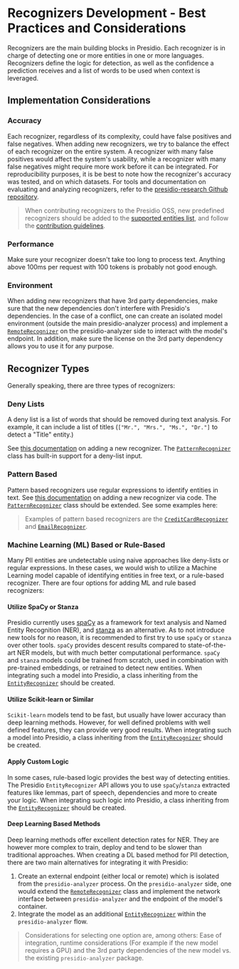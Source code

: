 # Recognizers Development - Best Practices and Considerations

Recognizers are the main building blocks in Presidio. Each recognizer is in charge of detecting one or more entities in one or more languages.
Recognizers define the logic for detection, as well as the confidence a prediction receives and a list of words to be used when context is leveraged.

## Implementation Considerations

### Accuracy

Each recognizer, regardless of its complexity, could have false positives and false negatives. When adding new recognizers, we try to balance the effect of each recognizer on the entire system. A recognizer with many false positives would affect the system's usability, while a recognizer with many false negatives might require more work before it can be integrated. For reproducibility purposes, it is be best to note how the recognizer's accuracy was tested, and on which datasets.
For tools and documentation on evaluating and analyzing recognizers, refer to the [presidio-research Github repository](https://www.github.com/presidio-research).

> When contributing recognizers to the Presidio OSS, new predefined recognizers should be added to the [supported entities list](../supported_entities.md), and follow the [contribution guidelines](../../CONTRIBUTING.MD).

### Performance

Make sure your recognizer doesn't take too long to process text. Anything above 100ms per request with 100 tokens is probably not good enough.

### Environment

When adding new recognizers that have 3rd party dependencies, make sure that the new dependencies don't interfere with Presidio's dependencies. In the case of a conflict, one can create an isolated model environment (outside the main presidio-analyzer process) and implement a [`RemoteRecognizer`](../../presidio-analyzer/presidio_analyzer/remote_recognizer.py) on the presidio-analyzer side to interact with the model's endpoint. In addition, make sure the license on the 3rd party dependency allows you to use it for any purpose.

## Recognizer Types

Generally speaking, there are three types of recognizers:

### Deny Lists

A deny list is a list of words that should be removed during text analysis. For example, it can include a list of titles (`["Mr.", "Mrs.", "Ms.", "Dr."]` to detect a "Title" entity.)

See [this documentation](index.md#how-to-add-a-new-recognizer) on adding a new recognizer. The [`PatternRecognizer`](/presidio-analyzer/presidio_analyzer/pattern_recognizer.py) class has built-in support for a deny-list input.

### Pattern Based

Pattern based recognizers use regular expressions to identify entities in text.
See [this documentation](/docs/custom_fields.md#via-code) on adding a new recognizer via code.
The [`PatternRecognizer`](/presidio-analyzer/presidio_analyzer/pattern_recognizer.py) class should be extended.
See some examples here:

> Examples of pattern based recognizers are the [`CreditCardRecognizer`](../../presidio-analyzer/presidio_analyzer/predefined_recognizers/credit_card_recognizer.py) and [`EmailRecognizer`](../../presidio-analyzer/presidio_analyzer/predefined_recognizers/email_recognizer.py).

### Machine Learning (ML) Based or Rule-Based

Many PII entities are undetectable using naive approaches like deny-lists or regular expressions.
In these cases, we would wish to utilize a Machine Learning model capable of identifying entities in free text, or a rule-based recognizer. There are four options for adding ML and rule based recognizers:

#### Utilize SpaCy or Stanza

Presidio currently uses [spaCy](https://spacy.io/) as a framework for text analysis and Named Entity Recognition (NER), and [stanza](https://stanfordnlp.github.io/stanza/) as an alternative. As to not introduce new tools for no reason, it is recommended to first try to use `spaCy` or `stanza` over other tools.
`spaCy` provides descent results compared to state-of-the-art NER models, but with much better computational performance.
`spaCy` and `stanza` models could be trained from scratch, used in combination with pre-trained embeddings, or retrained to detect new entities.
When integrating such a model into Presidio, a class inheriting from the [`EntityRecognizer`](../../presidio-analyzer/presidio_analyzer/entity_recognizer.py) should be created.

#### Utilize Scikit-learn or Similar

`Scikit-learn` models tend to be fast, but usually have lower accuracy than deep learning methods. However, for well defined problems with well defined features, they can provide very good results.
When integrating such a model into Presidio, a class inheriting from the [`EntityRecognizer`](../../presidio-analyzer/presidio_analyzer/entity_recognizer.py) should be created.

#### Apply Custom Logic

In some cases, rule-based logic provides the best way of detecting entities.
The Presidio `EntityRecognizer` API allows you to use `spaCy`/`stanza` extracted features like lemmas, part of speech, dependencies and more to create your logic. When integrating such logic into Presidio, a class inheriting from the [`EntityRecognizer`](../../presidio-analyzer/presidio_analyzer/entity_recognizer.py) should be created.

#### Deep Learning Based Methods

Deep learning methods offer excellent detection rates for NER.
They are however more complex to train, deploy and tend to be slower than traditional approaches.
When creating a DL based method for PII detection, there are two main alternatives for integrating it with Presidio:

1. Create an external endpoint (either local or remote) which is isolated from the `presidio-analyzer` process. On the `presidio-analyzer` side, one would extend the [`RemoteRecognizer`](../../presidio-analyzer/presidio_analyzer/remote_recognizer.py) class and implement the network interface between `presidio-analyzer` and the endpoint of the model's container.
2. Integrate the model as an additional [`EntityRecognizer`](../../presidio-analyzer/presidio_analyzer/entity_recognizer.py) within the `presidio-analyzer` flow.

> Considerations for selecting one option are, among others: Ease of integration, runtime considerations (For example if the new model requires a GPU) and the 3rd party dependencies of the new model vs. the existing `presidio-analyzer` package.
